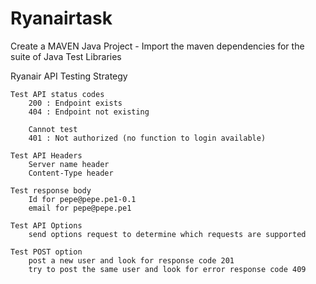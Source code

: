 # Ryanairtask

Create a MAVEN Java Project - Import the maven dependencies for the suite of Java Test Libraries 

Ryanair API Testing Strategy

    Test API status codes
        200 : Endpoint exists
        404 : Endpoint not existing
  
        Cannot test
        401 : Not authorized (no function to login available)
    
    Test API Headers
        Server name header
        Content-Type header
        
    Test response body 
        Id for pepe@pepe.pe1-0.1
        email for pepe@pepe.pe1
        
    Test API Options
        send options request to determine which requests are supported 
    
    Test POST option
        post a new user and look for response code 201
        try to post the same user and look for error response code 409
    

